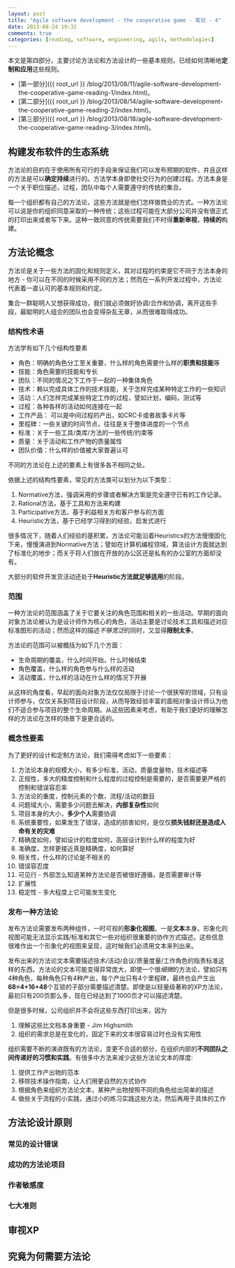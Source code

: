 ```yaml
---
layout: post
title: "Agile software development - the cooperative game - 笔记 - 4"
date: 2013-08-24 19:32
comments: true
categories: [reading, software, engineering, agile, methodologies]
---
```


本文是第四部分，主要讨论方法论和方法设计的一些基本规则，已经如何清晰地**定制和应用**这些规则。

- [第一部分]({{ root_url }} /blog/2013/08/11/agile-software-development-the-cooperative-game-reading-1/index.html)。
- [第二部分]({{ root_url }} /blog/2013/08/14/agile-software-development-the-cooperative-game-reading-2/index.html)。
- [第三部分]({{ root_url }} /blog/2013/08/18/agile-software-development-the-cooperative-game-reading-3/index.html)。

<!--more-->

## 构建发布软件的生态系统

方法论的目的在于使用所有可行的手段来保证我们可以发布预期的软件，并且这样的方法是可以**确定持续**进行的。方法学本身即使社交行为的创建过程。方法本身是一个关于职位描述，过程，团队中每个人需要遵守的传统的集合。

每一个组织都有自己的方法论，这些方法就是他们怎样做商业的方式。一种方法论可以说是你的组织同意采取的一种传统；这些过程可能在大部分公司并没有很正式的打印出来或者写下来。这种一致同意的传统需要我们不时得**重新审视**，**持续的**构建。

## 方法论概念

方法论是关于一些方法的固化和规则定义，其对过程的约束是它不同于方法本身的地方 - 你可以在不同的时候采用不同的方法；然而在一系列开发过程中，方法论代表着一直认可的基本规则和约定。

集合一群聪明人又想获得成功，我们就必须做好协调/合作和协调，离开这些手段，最聪明的人组合的团队也会变得杂乱无章，从而很难取得成功。

### 结构性术语

方法学有如下几个结构性要素 

- 角色：明确的角色分工至关重要，什么样的角色需要什么样的**职责和技能**等
- 技能：角色需要的技能和专长  
- 团队：不同的情况之下工作于一起的一种集体角色  
- 技术：赖以完成具体工作的技术技能，关于怎样完成某种特定工作的一些知识  
- 活动：人们怎样完成某些特定工作的过程，譬如计划，编码，测试等  
- 过程：各种各样的活动如何连接在一起  
- 工作产品： 可以是中间过程的产出，如CRC卡或者故事卡片等  
- 里程碑：一些关键的时间节点，往往是关于整体进度的一个节点  
- 标准：关于一些工具/类库/方法的一些传统/约束等  
- 质量：关于活动和工作产物的质量属性  
- 团队价值：什么样的价值被大家普遍认可

不同的方法论在上述的要素上有很多各不相同之处。

依据上述的结构性要素，常见的方法类可以划分为以下类型：

1. Normative方法，强调采用的步骤或者解决方案是完全遵守已有的工作记录。  
1. Rational方法，基于工具和方法来构建  
1. Participative方法，基于利益相关方和客户参与的方面
1. Heuristic方法，基于已经学习得到的经验，启发式进行 

很多情况下，随着人们经验的基积累，方法论可能沿着Heuristics的方法慢慢固化下来，慢慢演进到Normative方法；譬如在计算机编程领域，算法设计方面就达到了标准化的地步；而关于将人们放在开放的办公区还是私有的办公室的方面却没有。

大部分的软件开发货活动还处于**Heuristic方法就足够适用**的阶段。

### 范围

一种方法论的范围涵盖了关于它要关注的角色范围和相关的一些活动。早期的面向对象方法论被认为是设计师作为核心的角色，活动主要是讨论技术工具和描述对应标准图形的活动；然而这样的描述*不够宽泛*的同时，又显得**限制太多**。

方法论的范围可以被概括为如下几个方面：

- 生命周期的覆盖，什么时间开始，什么时候结束  
- 角色覆盖，什么样的角色参与什么样的活动  
- 活动覆盖，什么样的活动在什么样的情况下开展  

从这样的角度看，早起的面向对象方法仅仅局限于讨论一个很狭窄的领域，只有设计师参与，仅仅关系到项目设计阶段，从而导致经验丰富的面相对象设计师认为他们不适合参与项目的整个生命周期。从这些因素来考虑，有助于我们更好的理解怎样的方法论在怎样的场景下是更合适的。

### 概念性要素

为了更好的设计和定制方法论，我们需得考虑如下一些要素：  

1. 方法论本身的规模大小，有多少标准，活动，质量度量物，技术描述等   
1. 正规性，多大的精度控制和什么程度的过程控制是需要的，是否需要更严格的控制和错误容忍率  
1. 方法论的重度，控制元素的个数，流程/活动的数目  
1. 问题域大小，需要多少问题去解决，**内部复杂性**如何  
1. 项目本身的大小，**多少个人**需要协调  
1. 系统重要性，如果发生了错误，造成的损害如何，是仅仅**损失钱财还是造成人命有关的灾难**
1. 精确度如何，譬如设计的粒度如何，高层设计到什么样的程度为好
1. 准确度，怎样更接近真是精确度，如何算好 
1. 相关性，什么样的讨论是不相关的 
1. 错误容忍度 
1. 可见行 - 外部怎么知道某种方法论是否被很好遵循，是否需要审计等  
1. 扩展性  
1. 稳定性 - 多大程度上它可能发生变化 

### 发布一种方法论 

发布方法论需要发布两种组件，一时可视的**形象化视图**，一是**文本**本身。形象化的视图可能无法显示实践/标准和其它一些对组织很重要的协作方式描述。这些信息很难作出一个形象化的视图来呈现，这时候我们必须用文本来列出来。

发布出来的方法论文本需要描述技术/活动/会议/质量度量/工作角色的指责标准这样的东西。方法论的文本可能变得异常庞大，即使一个很*细微*的方法论，譬如只有4种角色，每种角色只有4种产出，每个产出只有4个里程碑，最终也会产生出**68=4+16+48**个互锁的子部分需要描述清楚。即使是以轻量级著称的XP方法论，最初只有200页那么多，现在已经达到了1000页才可以描述清楚。

但是很多时候，公司组织并不会将这些东西打印出来，因为

1. 理解这些比文档本身重要 - Jim Highsmith
1. 组织的需求总是在变化的，固定下来的文本很容易过时也没有实用性

组织需要不断的演进既有的方法论，变更不合适的部分，在组织内部的**不同团队之间传递好的习惯和实践**。有很多中方法来减少这些方法论文本的厚度: 

1. 提供工作产出物的范本  
1. 移除技术操作指南，让人们用更自然的方式协作  
1. 根据角色来组织方法论文本，某种产出物按照不同的角色给出简单的描述    
1. 做些关于流程的小实践，通过小的练习实践这些方法，然后再用于具体的工作  

## 方法论设计原则

### 常见的设计错误

### 成功的方法论项目

### 作者敏感度

### 七大准则


## 审视XP

## 究竟为何需要方法论
